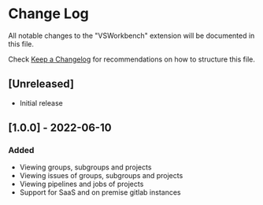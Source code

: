 # Change Log

All notable changes to the "VSWorkbench" extension will be documented in this file.

Check [Keep a Changelog](http://keepachangelog.com/) for recommendations on how to structure this file.

## [Unreleased]

- Initial release

## [1.0.0] - 2022-06-10

### Added

- Viewing groups, subgroups and projects 
- Viewing issues of groups, subgroups and projects
- Viewing pipelines and jobs of projects
- Support for SaaS and on premise gitlab instances